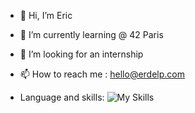 - 👋 Hi, I’m Eric
- 🌱 I’m currently learning @ 42 Paris
- 💞️ I’m looking for an internship
- 📫 How to reach me : hello@erdelp.com

- Language and skills:
![My Skills](https://go-skill-icons.vercel.app/api/icons?i=c,cpp,git,shell)

<!---
erdelp/erdelp is a ✨ special ✨ repository because its `README.md` (this file) appears on your GitHub profile.
You can click the Preview link to take a look at your changes.
--->
